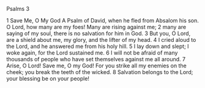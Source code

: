 Psalms 3

1	Save Me, O My God A Psalm of David, when he fled from Absalom his son. O Lord, how many are my foes! Many are rising against me;
2	many are saying of my soul, there is no salvation for him in God.
3	But you, O Lord, are a shield about me, my glory, and the lifter of my head.
4	I cried aloud to the Lord, and he answered me from his holy hill.
5	I lay down and slept; I woke again, for the Lord sustained me.
6	I will not be afraid of many thousands of people who have set themselves against me all around.
7	Arise, O Lord! Save me, O my God! For you strike all my enemies on the cheek; you break the teeth of the wicked.
8	Salvation belongs to the Lord; your blessing be on your people!

